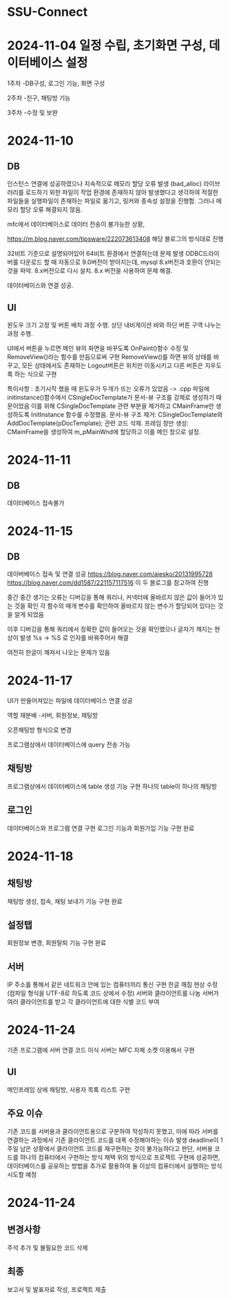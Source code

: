 # SSU-Connect
# 2024-11-04 일정 수립, 초기화면 구성, 데이터베이스 설정
1주차
-DB구성, 로그인 기능, 화면 구성

2주차
-친구, 채팅방 기능

3주차
-수정 및 보완

# 2024-11-10 

## DB
인스턴스 연결에 성공하였으나
지속적으로 메모리 할당 오류 발생
(bad_alloc)
라이브러리를 로드하기 위한 파일이 작업 환경에
존재하지 않아 발생했다고 생각하여 적절한 파일들을
실행파일이 존재하는 파일로 옮기고, 링커와 종속성 설정을
진행함. 그러나 메모리 할당 오류 해결되지 않음.

mfc에서 데이터베이스로 데이터 전송이 불가능한 상황,

https://m.blog.naver.com/tipsware/222073613408
해당 블로그의 방식대로 진행

32비트 기준으로 설명되어있어 64비트 환경에서 연결하는데 문제 발생
ODBC드라이버를 다운로드 할 때 자동으로 9.0버전이 받아지는데, 
mysql 8.x버전과 호환이 안되는 것을 파악. 8.x버전으로 다시 설치.
8.x 버전을 사용하여 문제 해결. 

데이터베이스와 연결 성공. 

## UI
윈도우 크기 고정 및 버튼 배치 과정 수행.
상단 내비게이션 바와 하단 버튼 구역 나누는 과정 수행.

UI에서 버튼을 누르면 메인 뷰의 화면을 바꾸도록 OnPaint()함수 수정 및 RemoveView()라는 함수를 만듬으로써 구현
RemoveView()를 하면 뷰의 상태를 바꾸고, 모든 상태에서도 존재하는 Logout버튼은 위치만 이동시키고 다른 버튼은 지우도록 하는 식으로 구현

특이사항 : 
초기시작 했을 때 윈도우가 두개가 뜨는 오류가 있었음
-> .cpp 파일에 initinstance()함수에서 CSingleDocTemplate가 문서-뷰 구조를 강제로 생성하기 때문이었음
이를 위해 CSingleDocTemplate 관련 부분을 제거하고 CMainFrame만 생성하도록 InitInstance 함수를 수정했음.
문서-뷰 구조 제거: CSingleDocTemplate와 AddDocTemplate(pDocTemplate); 관련 코드 삭제.
프레임 창만 생성: CMainFrame을 생성하여 m_pMainWnd에 할당하고 이를 메인 창으로 설정.

# 2024-11-11 

## DB
데이터베이스 접속불가

# 2024-11-15 

## DB
데이버베이스 접속 및 연결 성공
https://blog.naver.com/aiesko/20131995728
https://blog.naver.com/dd1587/221157117516
이 두 블로그를 참고하여 진행

중간 중간 생기는 오류는 디버깅을 통해 쿼리나, 커넥터에 올바르지 않은 값이 들어가 있는 것을 확인
각 함수의 매개 변수를 확인하여 올바르지 않는 변수가 할당되어 있다는 것을 알게 되었음

이후 디버깅을 통해 쿼리에서 정확한 값이 들어오는 것을 확인했으나 글자가 깨지는 현상이 발생
%s -> %S 로 인자를 바꿔주어서 해결

여전히 한글이 깨져서 나오는 문제가 있음

# 2024-11-17
UI가 만들어져있는 파일에 데이터베이스 연결 성공

역할 재분배 -서버, 회원정보, 채팅방

오픈채팅방 형식으로 변경

프로그램상에서 데이터베이스에 query 전송 가능

## 채팅방
프로그램상에서 데이터베이스에 table 생성 기능 구현
하나의 table이 하나의 채팅방

## 로그인
데이터베이스와 프로그램 연결 구현
로그인 기능과 회원가입 기능 구현 완료

# 2024-11-18

## 채팅방
채팅방 생성, 접속, 채팅 보내기 기능 구현 완료
## 설정탭
회원정보 변경, 회원탈퇴 기능 구현 완료
## 서버
IP 주소를 통해서 같은 네트워크 안에 있는 컴퓨터끼리 통신 구현
한글 깨짐 현상 수정 (컴파일 형식을 UTF-8로 하도록 코드 상에서 수정)
서버와 클라이언트를 나눔
서버가 여러 클라이언트를 받고 각 클라이언트에 대한 식별 코드 부여

# 2024-11-24
기존 프로그램에 서버 연결 코드 이식
서버는 MFC 자체 소켓 이용해서 구현

## UI
메인프레임 상에 채팅방, 사용자 목록 리스트 구현

## 주요 이슈
기존 코드를 서버용과 클라이언트용으로 구분하여 작성하지 못했고, 이에 따라 서버를 연결하는 과정에서 기존 클라이언트 코드를 대폭 수정해야하는 이슈 발생
deadline이 1주일 남은 상황에서 클라이언트 코드를 재구현하는 것이 불가능하다고 판단, 서버용 코드를 하나의 컴퓨터에서 구현하는 방식 채택
위의 방식으로 프로젝트 구현에 성공하면, 데이터베이스를 공유하는 방법을 추가로 활용하여 둘 이상의 컴퓨터에서 실행하는 방식 시도할 예정

# 2024-11-24

## 변경사항
주석 추가 및 불필요한 코드 삭제

## 최종
보고서 및 발표자료 작성, 프로젝트 제출
